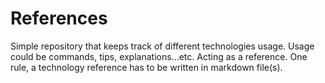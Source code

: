# References

Simple repository that keeps track of different technologies usage. Usage could be commands, tips, explanations...etc. Acting as a reference. One rule, a technology reference has to be written in markdown file(s).
